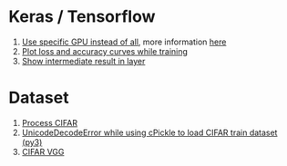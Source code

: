 # Keras / Tensorflow
1. [Use specific GPU instead of all](https://github.com/keras-team/keras/issues/6031#issuecomment-289921206), 
more information [here](http://www.acceleware.com/blog/cudavisibledevices-masking-gpus)
1. [Plot loss and accuracy curves while training](http://block.arch.ethz.ch/blog/2016/08/dynamic-plotting-with-matplotlib/)
1. [Show intermediate result in layer](https://stackoverflow.com/questions/41711190#41712013)

# Dataset
1. [Process CIFAR](yelangya3826850.github.io/downloads/toolbox/get_cifar100.py)
1. [UnicodeDecodeError while using cPickle to load CIFAR train dataset (py3)](https://github.com/tflearn/tflearn/issues/57) 
1. [CIFAR VGG](https://github.com/geifmany/cifar-vgg)
